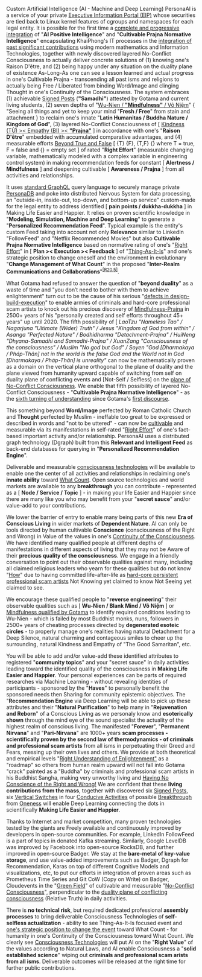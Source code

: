 Custom Artificial Intelligence (AI - Machine and Deep Learning) PersonaAI is a service of your private <a href="https://github.com/khaiphong/eip" target="_blank">Executive Information Portal (EIP)</a> whose securities are tied back to Linux kernel features of cgroups and namespaces for each legal entity.  It is possible for the first time a <a href="https://blog.khaiphong.io/2019/09/preface.html" target="_blank">complete and progressive integration</a> of "<b>AI Positive Intelligence</b>" and "<b>Cultivable Prajna Normative Intelligence</b>" encapsulating KhaiPhong's IT processes in the <a href="https://blog.khaiphong.io/2019/09/right-transcendental-inner-peace.html" target="_blank">integration of past significant contributions</a> using modern mathematics and Information Technologies, together with newly discovered layered No-Conflict Consciousness to actually deliver concrete solutions of (1) knowing one's Raison D'être, and (2) being happy under any situation on the duality plane of existence As-Long-As one can see a lesson learned and actual progress in one's Cultivable Prajna - transcending all past isms and religions to actually being Free / Liberated from binding Word/Image and clinging Thought in one's Continuity of the Consciousness. The system embraces (1) achievable <a href="https://blog.khaiphong.io/2019/09/right-transcendental-inner-peace.html#Section_3" target="_blank">Signed Posts</a> (<b>"Samadhi"</b>) attested by Gotama and current living students, (2) seven depths of "<a href="https://blog.khaiphong.io/2019/09/right-mindfulness.html#Section_1" target="_blank">Wu-Nien / <b>"Mindfulness"</b> / Vô Niệm</a>" { "Seeing all things and yet to keep your mind "<b>Fresh / Free</b>" from stain and attachment } to reclaim one's innate "<b>Latin Humanitas / Buddha Nature / Kingdom of God</b>", (3) layered No-Conflict Consciousness of [ <a href="https://blog.khaiphong.io/2019/09/right-mindfulness.html#Section_2" target="_blank">Kindness (TỪ) &gt;&lt; Empathy (BI) &gt;&lt; <b>"Prajna"</b></a> ] in accordance with one's "<b>Raison D'être</b>" embedded with accumulated comparative advantages, and (4) measurable efforts <a href="https://aeon.co/essays/the-logic-of-buddhist-philosophy-goes-beyond-simple-truth" target="_blank">Beyond True and False</a> [ {T} {F}, {T,F} {} where T = true, F = false and {} = empty set ] of rated "<b>Right Effort</b>"  (measurable changing variable, mathematically modeled with a complex variable in engineering control system) in making recommendation feeds for constant [ <b>Alertness / Mindfulness</b> ] and deepening cultivable [ <b>Awareness / Prajna</b> ] from all activities and relationships.

It uses <a href="https://medium.com/@leeb/introducing-the-graphql-foundation-3235d8186d6d" target="_blank">standard GraphQL</a> query language to securely manage private <a href="https://github.com/khaiphong/personadb/" target="_blank">PersonaDB</a> and poke into distributed Nervous System for data processing, an "outside-in, inside-out, top-down, and bottom-up service" custom-made for the legal entity to address identified [ <b>pain points / dukkha-dukkha</b> ] in Making Life Easier and Happier. It relies on proven scientific knowledge in "<b>Modeling, Simulation, Machine and Deep Learning</b>" to generate a "<b>Personalized Recommendation Feed</b>". Typical example is the entity's custom Feed taking into account not only <b>Relevance</b> similar to LinkedIn "FollowFeed" and "Netflix Recommended Movies" but also <b>Cultivable Prajna Normative Intelligence</b> based on normative rating of one's "<a href="https://blog.khaiphong.io/2019/09/list-of-figures-and-tables.html#Figure_4" target="_blank">Right Effort</a>" in [ <b>Plan &gt;&lt; Execution &gt;&lt; Feedback</b> ] of "<a href="https://blog.khaiphong.io/2019/09/finger-pointing-to-testable-moons.html#Section_2" target="_blank">Thing-As-It-Is</a>" and one's strategic position to change oneself and the environment in evolutionary "<b>Change Management of What Count</b>" in the proposed "<b>Inter-Realm Communications and Collaborations</b>"<sup><a href="https://blog.khaiphong.io/2019/09/references.html#R20.5" target="_blank">[R20.5]</a></sup>.

What Gotama had refused to answer the question of "<b>beyond duality</b>" as a waste of time and "you don’t need to bother with them to achieve enlightenment" turn out to be the cause of his serious "<a href="https://blog.khaiphong.io/2019/09/nature-of-things.html#Section_1" target="_blank">defects in design-build-execution</a>" to enable armies of criminals and hard-core professional scam artists to knock out his precious discovery of <a href="https://blog.khaiphong.io/2019/09/references.html#D22" target="_blank">Mindfulness-Prajna</a> in 2500+ years of his "personally created and self efforts throughout 45+ years" up until 2020. The fifth possibility of [ <i>LaoTzu "Nameless Tao" / Nagarjuna "Ultimate (Wider) Truth" / Jesus "Kingdom of God from within" / Asanga "Perfected Nature" / Bodhidharma "Detachment-Prajna" / HuiNeng "Dhyana-Samadhi and Samadhi-Prajna" / XuanZang "Consciousness of the consciousness" / Muslim "No god but God" / Soyen "God [Dharmakaya / Pháp-Thân] not in the world is the false God and the World not in God [Dharmakaya / Pháp-Thân] is unreality"</i> can now be mathematically proven as a domain on the vertical plane orthogonal to the plane of duality and the plane viewed from humanity upward capable of switching from self on duality plane of conflicting events and [Not-Self / Selfless] on the <a href="https://blog.khaiphong.io/2019/09/list-of-figures-and-tables.html#Figure_11.1" target="_blank">plane of No-Conflict Consciousness</a>. We enable that fifth possibility of layered No-Conflict Consciousness - "<b>Cultivable Prajna Normative Intelligence</b>" - as the <a href="https://docs.google.com/presentation/d/e/2PACX-1vTP8Z2EZGq-SDVJUMX4W5Q-zQV6nWFFVCKoK8W8JO0OPclzxZBA65tppV5cQQMSRWEoCwBZu1KAfKg5/pub" target="_blank">sixth turning of understanding</a> since Gotama's <a href="https://blog.khaiphong.io/2019/09/references.html#D20" target="_blank">first discourse</a>.

This something beyond <b>Word/Image</b> perfected by Roman Catholic Church and <b>Thought</b> perfected by Muslim - ineffable too great to be expressed or described in words and "not to be uttered" - can now be <a href="https://blog.khaiphong.io/2019/09/nature-of-things.html#Section_2.1" target="_blank">cultivable</a> and measurable via its manifestations in self-rated "<a href="https://blog.khaiphong.io/2019/09/list-of-figures-and-tables.html#Figure_4" target="_blank">Right Effort</a>" of one's fact-based important activity and/or relationship. PersonaAI uses a distributed graph technology (Dgraph) built from this <b>Relevant and Intelligent Feed</b> as back-end databases for querying in "<b>Personalized Recommendation Engine</b>". 

Deliverable and measurable <a href="https://blog.khaiphong.io/2019/09/nature-of-things.html#Section_2.1" target="_blank">consciousness technologies</a> will be available to enable one the center of all activities and relationships in reclaiming one's <b>innate ability</b> toward <a href="https://blog.khaiphong.io/2019/09/references.html#R23" target="_blank">What Count</a>. Open source technologies and world markets are available to any <b>breakthrough</b> you can contribute - represented as a [ <b>Node / Service / Topic</b> ] - in making your life Easier and Happier since there are many like you who may benefit from your "<b>secret sauce</b>" and/or value-add to your contributions.

We lower the barrier of entry to enable many being parts of this new <b>Era of Conscious Living</b> in wider markets of <b>Dependent Nature</b>. AI can only be tools directed by human cultivable <b>Conscience</b> (consciousness of the Right and Wrong) in Value of the values in one's <a href="https://blog.khaiphong.io/2019/09/right-mindfulness.html#Section_2" target="_blank">Continuity of the Consciousness</a>. We have identified many qualified people at different depths of manifestations in different aspects of living that they may not be Aware of their <b>precious quality of the consciousness</b>. We engage in a friendly conversation to point out their observable qualities against many, including all claimed religious leaders who yearn for these qualities but do not know "<a href="https://blog.khaiphong.io/2019/09/references.html#R8" target="_blank">How</a>" due to having committed life-after-life as <a href="https://blog.khaiphong.io/2019/09/a-light-out-of-darkness.html" target="_blank">hard-core persistent professional scam artists</a> Not Knowing yet claimed to know Not Seeing yet claimed to see.

We encourage these qualified people to "<b>reverse engineering</b>" their observable qualities such as  [ <b>Wu-Nien / Blank Mind / Vô Niệm</b> ] or <a href="https://blog.khaiphong.io/2019/09/right-mindfulness.html" target="_blank">Mindfulness qualified by Gotama</a> to identify required conditions leading to Wu-Nien - which is failed by most Buddhist monks, nuns, followers in 2500+ years of cheating processes directed by <b>degenerated esoteic circles</b> - to properly manage one's realities having natural Detachment for a Deep Silence, natural charming and contageous smiles to cheer up the surrounding, natural Kindness and Empathy of "The Good Samaritan", etc. 

You will be able to add and/or value-add these identified attributes to registered "<b>community topics</b>" and your "secret sauce" in daily activities leading toward the identified quality of the consciousness in <b>Making Life Easier and Happier</b>. Your personal experiences can be parts of required researches via Machine Learning - without revealing identities of participants - sponsored by the "<b>Haves</b>" to personally benefit the sponsored needs then Sharing for community epistemic objectives. The "<b>Recommendation Engine</b> via Deep Learning will be able to pick up these attributes and their "<b>Natural Purification</b>" to help many in "<b>Rejuvenation and Reborn</b>" of a Conscious Living as we personaly know and <b>esoterically shown</b> through the mind eye of the sound specialist the actuality of the highest realm of conscious living. The manifested "<b>Forever</b>", "<b>Permanent Nirvana</b>"  and "<b>Pari-Nirvana</b>" are 1000+ years <b>scam processes - scientifically proven by the second law of thermodynamics - of criminals and professional scam artists</b> from all isms in perpetuating their Greed and Fears, messing up their own lives and others. We provide at both theoretical and empirical levels "<a href="https://blog.khaiphong.io/2019/09/finger-pointing-to-testable-moons.html#Section_3" target="_blank">Right Understanding of Enlightenment"</a> as a "roadmap" so others from human realm upward will not fall into Gotama "crack" painted as a "Buddha" by criminals and professional scam artists in his Buddhist Sangha, making very unworthy living and <a href="https://blog.khaiphong.io/2019/09/a-light-out-of-darkness.html#Section_1.1" target="_blank">Having No Conscience of the Right and Wrong!</a> We are confident that these <b>living contributions from the mass</b>, together with discovered six <a href="https://blog.khaiphong.io/2019/09/right-transcendental-inner-peace.html#Section_3" target="_blank">Signed Posts</a>, six <a href="https://blog.khaiphong.io/2019/09/a-light-out-of-darkness.html#Section_2.2" target="_blank">Vertical Switches</a> in four <a href="https://blog.khaiphong.io/2019/09/a-bird-view-of-who-i-am.html#Section_3.1" target="_blank">Conducive Activities</a> of possible <a href="https://blog.khaiphong.io/2019/09/agent-of-changes.html#Section_3.5" target="_blank">Breakthrough</a> from <a href="https://blog.khaiphong.io/2019/09/selfselfless-dualityoneness.html#Section_2" target="_blank">Oneness</a> will enable Deep Learning connecting the dots in scientifically <b>Making Life Easier and Happier</b>.

Thanks to Internet and market competition, many proven technologies tested by the giants are Freely available and continuously improved by developers in open-source communities. For example, LinkedIn FollowFeed is a part of topics in donated Kafka streaming. Similarly, Google LevelDB was improved by Facebook into open-source RocksDB, and further improved in open-source Badger. We stay at the <b>bare-metal of key-value storage</b>, and use value-added improvements such as Badger, Dgraph for Recommendation, Karas on top of different Cognitive Models and visualizations, etc, to put our efforts in integration of proven areas such as Prometheus Time Series and Git CoW (Copy on Write) on Badger, Cloudevents in the "<a href="https://blog.khaiphong.io/2019/09/references.html#R8" target="_blank">Green Field</a>" of cultivable and measurable "<a href="https://blog.khaiphong.io/2019/09/selfselfless-dualityoneness.html#Section_2" target="_blank">No-Conflict Consciousness</a>", perpendicular to the <a href="https://github.com/khaiphong/" target="_blank">duality plane of conflicting consciousness</a> (Relative Truth) in daily activities.

There is <b>no technical risk</b>, but required dedicated professional <b>assembly processes</b> to bring deliverable Consciousness Technologies of <b>self-selfless actualization</b> - ability to see Thing-As-It-Is focused event and <a href="https://blog.khaiphong.io/2019/09/list-of-figures-and-tables.html#Figure_11.1" target="_blank">one's strategic position to change the event</a> toward What Count - for humanity in one's Continuity of the Consciousness toward What Count. We clearly see <a href="https://blog.khaiphong.io/2019/09/nature-of-things.html#Section_2.1" target="_blank">Consciousness Technologies</a> will put AI on the "<b>Right Value</b>" of the values according to Natural Laws, and AI enable Consciousness a "<b>solid established science</b>" wiping out <b>criminals and professional scam arists from all isms</b>. Deliverable outcomes will be released at the right time for further public contributions.


